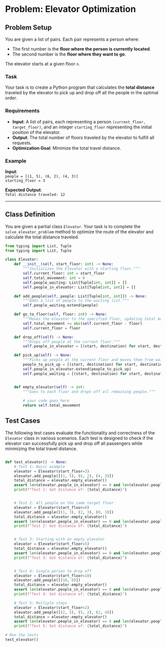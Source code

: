 # Problem: Elevator Optimization

## Problem Setup

You are given a list of pairs. Each pair represents a person where:
- The first number is the **floor where the person is currently located**.
- The second number is the **floor where they want to go**.

The elevator starts at a given floor `n`.

### Task

Your task is to create a Python program that calculates the **total distance** traveled by the elevator to pick up and drop off all the people in the optimal order.

### Requirements

- **Input**: A list of pairs, each representing a person `(current_floor, target_floor)`, and an integer `starting_floor` representing the initial position of the elevator.
- **Output**: The total number of floors traveled by the elevator to fulfill all requests.
- **Optimization Goal**: Minimize the total travel distance.

### Example

**Input**:  
`people = [(1, 5), (6, 2), (4, 3)]`  
`starting_floor = 3`

**Expected Output**:  
`Total distance traveled: 12`

---

## Class Definition

You are given a partial class `Elevator`. Your task is to complete the `solve_elevator_problem` method to optimize the route of the elevator and calculate the total distance traveled.

```python
from typing import List, Tuple
from typing import List, Tuple

class Elevator:
    def __init__(self, start_floor: int) -> None:
        """Initializes the Elevator with a starting floor."""
        self.current_floor: int = start_floor
        self.total_movement: int = 0
        self.people_waiting: List[Tuple[int, int]] = []
        self.people_in_elevator: List[Tuple[int, int]] = []

    def add_people(self, people: List[Tuple[int, int]]) -> None:
        """Adds a list of people to the waiting list."""
        self.people_waiting.extend(people)

    def go_to_floor(self, floor: int) -> None:
        """Moves the elevator to the specified floor, updating total movement."""
        self.total_movement += abs(self.current_floor - floor)
        self.current_floor = floor

    def drop_off(self) -> None:
        """Drops off people at the current floor."""
        self.people_in_elevator = [(start, destination) for start, destination in self.people_in_elevator if destination != self.current_floor]

    def pick_up(self) -> None:
        """Picks up people at the current floor and moves them from waiting to in the elevator."""
        people_to_pick_up = [(start, destination) for start, destination in self.people_waiting if start == self.current_floor]
        self.people_in_elevator.extend(people_to_pick_up)
        self.people_waiting = [(start, destination) for start, destination in self.people_waiting if start != self.current_floor]


    def empty_elevator(self) -> int:
        """Goes to each floor and drops off all remaining people."""
       
        # your code goes here
        return self.total_movement
```

## Test Cases

The following test cases evaluate the functionality and correctness of the `Elevator` class in various scenarios. Each test is designed to check if the elevator can successfully pick up and drop off all passengers while minimizing the total travel distance. 

```python

def test_elevator() -> None:
    # Test 1: Basic example
    elevator = Elevator(start_floor=3)
    elevator.add_people([(1, 5), (6, 2), (4, 3)])
    total_distance = elevator.empty_elevator()
    assert len(elevator.people_in_elevator) == 0 and len(elevator.people_waiting) == 0, f"Test 1 Failed: Elevator not empty!"
    print(f"Test 1: Got distance of: {total_distance}")


    # Test 2: All people on the same target floor
    elevator = Elevator(start_floor=0)
    elevator.add_people([(1, 3), (2, 3), (0, 3)])
    total_distance = elevator.empty_elevator()
    assert len(elevator.people_in_elevator) == 0 and len(elevator.people_waiting) == 0, f"Test 2 Failed: Elevator not empty!"
    print(f"Test 2: Got distance of: {total_distance}")


    # Test 3: Starting with an empty elevator
    elevator = Elevator(start_floor=5)
    total_distance = elevator.empty_elevator()
    assert len(elevator.people_in_elevator) == 0 and len(elevator.people_waiting) == 0, f"Test 3 Failed: Elevator not empty!"
    print(f"Test 3: Got distance of: {total_distance}")


    # Test 4: Single person to drop off
    elevator = Elevator(start_floor=10)
    elevator.add_people([(10, 0)])
    total_distance = elevator.empty_elevator()
    assert len(elevator.people_in_elevator) == 0 and len(elevator.people_waiting) == 0, f"Test 4 Failed: Elevator not empty!"
    print(f"Test 4: Got distance of: {total_distance}")

    # Test 5: Multiple stops
    elevator = Elevator(start_floor=2)
    elevator.add_people([(2, 5), (5, 2), (2, 4)])
    total_distance = elevator.empty_elevator()
    assert len(elevator.people_in_elevator) == 0 and len(elevator.people_waiting) == 0, f"Test 5 Failed: Elevator not empty!"
    print(f"Test 5: Got distance of: {total_distance}")

# Run the tests
test_elevator()
```